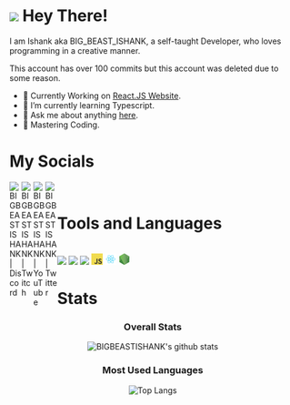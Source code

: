 # <img src="https://cdn.discordapp.com/emojis/776716850301763605.gif?v=1" width="40"> Hey There! 

I am Ishank aka BIG_BEAST_ISHANK, a self-taught Developer, who loves programming in a creative manner.

This account has over 100 commits but this account was deleted due to some reason.

- 🔭 Currently Working on [React.JS Website](https://bigbeastishank.github.io).
- 🌱 I’m currently learning Typescript.
- 💬 Ask me about anything [here](https://github.com/BIGBEASTISHANK/BIGBEASTISHANK/issues).
- 💪 Mastering Coding.
# My Socials

<a href="https://discord.gg/XfngbaaG2r">
  <img align="left" alt="BIGBEASTISHANK | Discord" width="21px" src="https://www.flaticon.com/svg/static/icons/svg/2111/2111370.svg">
</a>
<a href="https://instagram.com/opishank">
  <img align="left" alt="BIGBEASTISHANK | Twitch" width="21px" src="https://logodownload.org/wp-content/uploads/2017/04/instagram-logo.png">
</a>
<a href="https://www.youtube.com/channel/UCw6lNThNWxwz1cz5rvR1Rdw">
  <img align="left" alt="BIGBEASTISHANK | YouTube" width="21px" src="https://www.flaticon.com/svg/static/icons/svg/1384/1384060.svg">
</a>

<a href="https://twitter.com/opishank">
  <img align="left" alt="BIGBEASTISHANK | Twitter" width="21px" src="https://raw.githubusercontent.com/BruceMacGary/BruceMacGary/main/assets/twitter.svg">
</a>
<br />

# Tools and Languages
<br />
<code><img height="20" src="https://cdn.discordapp.com/attachments/765049600817233931/781425295622012968/visual-studio-code.png"></code>
<code><img height="20" src="https://media-exp1.licdn.com/dms/image/C4E0BAQENGF_f27EylA/company-logo_200_200/0/1519912874442?e=2159024400&v=beta&t=owTYkAh6F570qj9eS41jbyJvEenXzKcmFFV0x0zU_zE"></code>
<code><img height="20" src="https://cdn.discordapp.com/attachments/765049600817233931/781426103742234634/html.png"></code>
<code><img height="20" src="https://raw.githubusercontent.com/github/explore/80688e429a7d4ef2fca1e82350fe8e3517d3494d/topics/javascript/javascript.png"></code>
<code><img height="20" src="https://raw.githubusercontent.com/github/explore/80688e429a7d4ef2fca1e82350fe8e3517d3494d/topics/react/react.png"></code>
<code><img height="20" src="https://raw.githubusercontent.com/github/explore/80688e429a7d4ef2fca1e82350fe8e3517d3494d/topics/nodejs/nodejs.png"></code> <br />

# Stats

<div align="center">
  
### Overall Stats
![BIGBEASTISHANK's github stats](https://github-readme-stats.vercel.app/api?username=BIGBEASTISHANK&count_private=true&theme=great-gatsby)
  
### Most Used Languages
![Top Langs](https://github-readme-stats.vercel.app/api/top-langs/?username=BIGBEASTISHANK&theme=great-gatsby)
</div>
